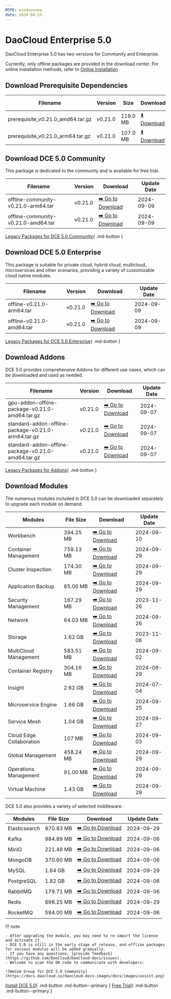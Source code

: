 ```yaml
---
MTPE: windsonsea
date: 2024-04-23
---
```


# DaoCloud Enterprise 5.0

DaoCloud Enterprise 5.0 has two versions for Community and Enterprise.

Currently, only offline packages are provided in the download center. For online installation methods, refer to [Online Installation](../install/index.md).

## Download Prerequisite Dependencies

| Filename | Version | Size | Download | Update Ddate |
| ------ | ---- | ---- | ---- |-------- |
| prerequisite_v0.21.0_amd64.tar.gz | v0.21.0 | 119.0 MB | [:arrow_down: Download](https://qiniu-download-public.daocloud.io/DaoCloud_Enterprise/dce5/prerequisite_v0.21.0_amd64.tar.gz) | 2024-09-09 |
| prerequisite_v0.21.0_arm64.tar.gz | v0.21.0 | 107.0 MB | [:arrow_down: Download](https://qiniu-download-public.daocloud.io/DaoCloud_Enterprise/dce5/prerequisite_v0.21.0_arm64.tar.gz) | 2024-09-09 |

## Download DCE 5.0 Community

This package is dedicated to the community and is available for free trial.

| Filename | Version | Download | Update Date |
| -------- | ------- | --------- | ----------- |
| offline-community-v0.21.0-arm64.tar | v0.21.0 | [:arrow_right: Go to Download](./free/dce5-installer-v0.21.0.md) | 2024-09-09 |
| offline-community-v0.21.0-amd64.tar | v0.21.0 | [:arrow_right: Go to Download](./free/dce5-installer-v0.21.0.md) | 2024-09-09 |

[Legacy Packages for DCE 5.0 Community](./free/dce5-installer-history.md){ .md-button } 

## Download DCE 5.0 Enterprise

This package is suitable for private cloud, hybrid cloud, multicloud, microservices and other scenarios, providing a variety of customizable cloud native modules.

| Filename | Version | Download | Update Date |
| -------- | ------- | -------- | ----------- |
| offline-v0.21.0-arm64.tar | v0.21.0 | [:arrow_right: Go to Download](./business/dce5-installer-v0.21.0.md) | 2024-09-09 |
| offline-v0.21.0-amd64.tar | v0.21.0 | [:arrow_right: Go to Download](./business/dce5-installer-v0.21.0.md) | 2024-09-09 |

[Legacy Packages for DCE 5.0 Enterprise](./business/dce5-installer-history.md){ .md-button } 

## Download Addons

DCE 5.0 provides comprehensive Addons for different use cases, which can be downloaded and used as needed.

| Filename | Version | Download | Update Date |
| -------- | ------- | -------- | ----------- |
| gpu-addon-offline-package-v0.21.0-amd64.tar.gz | v0.21.0 | [:arrow_right: Go to Download](./addon/v0.21.0.md) | 2024-09-07 |
| standard-addon-offline-package-v0.21.0-arm64.tar.gz | v0.21.0 | [:arrow_right: Go to Download](./addon/v0.21.0.md) | 2024-09-07 |
| standard-addon-offline-package-v0.21.0-amd64.tar.gz | v0.21.0 | [:arrow_right: Go to Download](./addon/v0.21.0.md) | 2024-09-07 |

[Legacy Packages for Addons](./addon/history.md){ .md-button } 

## Download Modules

The numerous modules included in DCE 5.0 can be downloaded separately to upgrade each module on demand.

| Modules | File Size | Download | Update Date |
| ------- | --------- | -------- | ----------- |
| Workbench | 394.25 MB | [:arrow_right: Go to Download](./modules/amamba.md) | 2024-09-10 |
| Container Management | 759.13 MB | [:arrow_right: Go to Download](./modules/kpanda.md) | 2024-09-29 |
| Cluster Inspection | 174.30 MB | [:arrow_right: Go to Download](./modules/kcollie.md) | 2024-09-29 |
| Application Backup | 85.06 MB | [:arrow_right: Go to Download](./modules/kcoral.md) | 2024-09-29 |
| Security Management | 167.29 MB | [:arrow_right: Go to Download](./modules/dowl.md) | 2023-11-26 |
| Network | 64.03 MB | [:arrow_right: Go to Download](./modules/spidernet.md) | 2024-09-26 |
| Storage | 1.62 GB | [:arrow_right: Go to Download](./modules/hwameistor.md)| 2023-11-06 |
| MultiCloud Management | 583.51 MB | [:arrow_right: Go to Download](./modules/kairship.md) | 2024-09-02 |
| Container Registry | 304.16 MB | [:arrow_right: Go to Download](./modules/kangaroo.md) | 2024-08-29 |
| Insight | 2.62 GB | [:arrow_right: Go to Download](./modules/insight.md) | 2024-07-04 |
| Microservice Engine | 1.66 GB | [:arrow_right: Go to Download](./modules/skoala.md) | 2024-09-25 |
| Service Mesh | 1.04 GB | [:arrow_right: Go to Download](./modules/mspider.md) | 2024-09-27|
| Cloud Edge Collaboration | 107 MB | [:arrow_right: Go to Download](./modules/kant.md) | 2024-09-03 |
| Global Management | 458.24 MB | [:arrow_right: Go to Download](./modules/ghippo.md) | 2024-09-29 |
| Operations Management | 91.00 MB | [:arrow_right: Go to Download](./modules/gmagpie.md) | 2024-09-29 |
| Virtual Machine | 1.43 GB | [:arrow_right: Go to Download](./modules/virtnest.md) | 2024-09-29 |

DCE 5.0 also provides a variety of selected middleware:

| Modules | File Size | Download | Update Date |
| ------- | --------- | -------- | ------------|
| Elasticsearch |970.83 MB| [:arrow_right: Go to Download](./modules/middleware/elasticsearch.md) |2024-09-29|
| Kafka |984.89 MB| [:arrow_right: Go to Download](./modules/middleware/kafka.md) |2024-09-06|
| MinIO |221.48 MB| [:arrow_right: Go to Download](./modules/middleware/minio.md) |2024-09-06|
| MongoDB |370.60 MB| [:arrow_right: Go to Download](./modules/middleware/mongodb.md) |2024-09-06|
| MySQL |1.64 GB| [:arrow_right: Go to Download](./modules/middleware/mysql.md) |2024-09-29|
| PostgreSQL |1.82 GB| [:arrow_right: Go to Download](./modules/middleware/postgresql.md) |2024-09-06|
| RabbitMQ |179.71 MB| [:arrow_right: Go to Download](./modules/middleware/rabbitmq.md) |2024-09-06|
| Redis |698.25 MB| [:arrow_right: Go to Download](./modules/middleware/redis.md) |2024-09-29|
| RocketMQ |594.00 MB| [:arrow_right: Go to Download](./modules/middleware/rocketmq.md) |2024-09-06|

!!! note

    - After upgrading the module, you may need to re-import the license and activate it.
    - DCE 5.0 is still in the early stage of release, and offline packages for various modules will be added gradually.
    - If you have any questions, [provide feedback](https://github.com/DaoCloud/DaoCloud-docs/issues).
    - Welcome to scan the QR code to communicate with developers:

    ![WeCom Group for DCE 5.0 Community](https://docs.daocloud.io/daocloud-docs-images/docs/images/assist.png)

[Install DCE 5.0](../install/index.md){ .md-button .md-button--primary }
[Free Trial](../dce/license0.md){ .md-button .md-button--primary }
